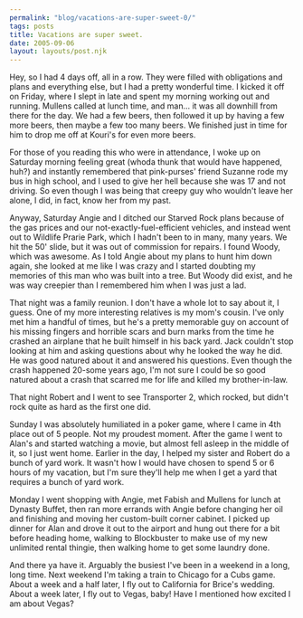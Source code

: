 ```yaml
---
permalink: "blog/vacations-are-super-sweet-0/"
tags: posts
title: Vacations are super sweet.
date: 2005-09-06
layout: layouts/post.njk
---
```


Hey, so I had 4 days off, all in a row. They were filled with obligations and plans and everything else, but I had a pretty wonderful time. I kicked it off on Friday, where I slept in late and spent my morning working out and running. Mullens called at lunch time, and man... it was all downhill from there for the day. We had a few beers, then followed it up by having a few more beers, then maybe a few too many beers. We finished just in time for him to drop me off at Kouri's for even more beers. 

For those of you reading this who were in attendance, I woke up on Saturday morning feeling great (whoda thunk that would have happened, huh?) and instantly remembered that pink-purses' friend Suzanne rode my bus in high school, and I used to give her hell because she was 17 and not driving. So even though I was being that creepy guy who wouldn't leave her alone, I did, in fact, know her from my past. 

Anyway, Saturday Angie and I ditched our Starved Rock plans because of the gas prices and our not-exactly-fuel-efficient vehicles, and instead went out to Wildlife Prarie Park, which I hadn't been to in many, many years. We hit the 50' slide, but it was out of commission for repairs. I found Woody, which was awesome. As I told Angie about my plans to hunt him down again, she looked at me like I was crazy and I started doubting my memories of this man who was built into a tree. But Woody did exist, and he was way creepier than I remembered him when I was just a lad. 

That night was a family reunion. I don't have a whole lot to say about it, I guess. One of my more interesting relatives is my mom's cousin. I've only met him a handful of times, but he's a pretty memorable guy on account of his missing fingers and horrible scars and burn marks from the time he crashed an airplane that he built himself in his back yard. Jack couldn't stop looking at him and asking questions about why he looked the way he did. He was good natured about it and answered his questions. Even though the crash happened 20-some years ago, I'm not sure I could be so good natured about a crash that scarred me for life and killed my brother-in-law. 

That night Robert and I went to see Transporter 2, which rocked, but didn't rock quite as hard as the first one did. 

Sunday I was absolutely humiliated in a poker game, where I came in 4th place out of 5 people. Not my proudest moment. After the game I went to Alan's and started watching a movie, but almost fell asleep in the middle of it, so I just went home. Earlier in the day, I helped my sister and Robert do a bunch of yard work. It wasn't how I would have chosen to spend 5 or 6 hours of my vacation, but I'm sure they'll help me when I get a yard that requires a bunch of yard work. 

Monday I went shopping with Angie, met Fabish and Mullens for lunch at Dynasty Buffet, then ran more errands with Angie before changing her oil and finishing and moving her custom-built corner cabinet. I picked up dinner for Alan and drove it out to the airport and hung out there for a bit before heading home, walking to Blockbuster to make use of my new unlimited rental thingie, then walking home to get some laundry done. 

And there ya have it. Arguably the busiest I've been in a weekend in a long, long time. Next weekend I'm taking a train to Chicago for a Cubs game. About a week and a half later, I fly out to California for Brice's wedding. About a week later, I fly out to Vegas, baby! Have I mentioned how excited I am about Vegas?